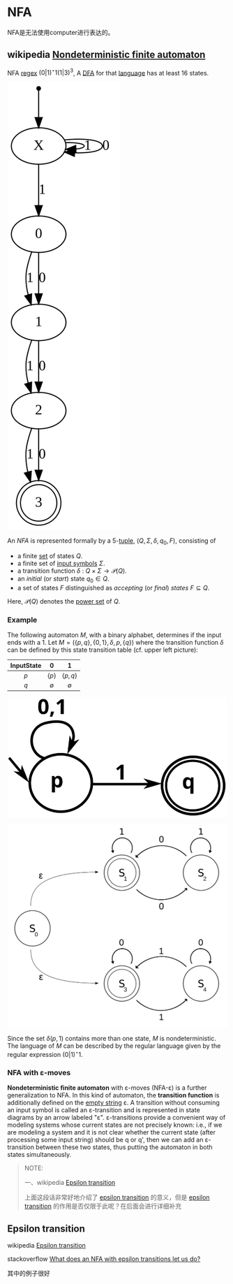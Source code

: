 # NFA

NFA是无法使用computer进行表达的。

## wikipedia [Nondeterministic finite automaton](https://en.wikipedia.org/wiki/Nondeterministic_finite_automaton) 

NFA [regex](https://en.wikipedia.org/wiki/Regular_expression) $(0|1)^{\star}1(1|3)^{3}$, A [DFA](https://en.wikipedia.org/wiki/Deterministic_finite_automaton) for that [language](https://en.wikipedia.org/wiki/Formal_language) has at least 16 states.

![](Relatively_small_NFA.svg)



An *NFA* is represented formally by a 5-[tuple](https://en.wikipedia.org/wiki/Tuple), ${\displaystyle (Q,\Sigma ,\delta ,q_{0},F)}$, consisting of

- a finite [set](https://en.wikipedia.org/wiki/Set_(mathematics)) of states ${\displaystyle Q}$.
- a finite set of [input symbols](https://en.wikipedia.org/wiki/Input_symbol) ${\displaystyle \Sigma }$.
- a transition function ${\displaystyle \delta }$ : ${\displaystyle Q\times \Sigma \rightarrow {\mathcal {P}}(Q)}$.
- an *initial* (or *start*) state ${\displaystyle q_{0}\in Q}$.
- a set of states ${\displaystyle F}$ distinguished as *accepting* (or *final*) *states* ${\displaystyle F\subseteq Q}$.

Here, ${\displaystyle {\mathcal {P}}(Q)}$ denotes the [power set](https://en.wikipedia.org/wiki/Power_set) of ${\displaystyle Q}$.



### Example

The following automaton ${\displaystyle M}$, with a binary alphabet, determines if the input ends with a 1. Let ${\displaystyle M=(\{p,q\},\{0,1\},\delta ,p,\{q\})}$ where the transition function ${\displaystyle \delta }$ can be defined by this state transition table (cf. upper left picture):

|     InputState      |              0               |              1               |
| :-----------------: | :--------------------------: | :--------------------------: |
| ${\displaystyle p}$ |   ${\displaystyle \{p\}}$    |  ${\displaystyle \{p,q\}}$   |
| ${\displaystyle q}$ | ${\displaystyle \emptyset }$ | ${\displaystyle \emptyset }$ |

![](NFASimpleExample.svg)

![](NFAexample.svg)

Since the set ${\displaystyle \delta (p,1)}$ contains more than one state, ${\displaystyle M}$ is nondeterministic. The language of ${\displaystyle M}$ can be described by the regular language given by the regular expression $(0|1)^{\star}1$.



### NFA with ε-moves

**Nondeterministic finite automaton** with ε-moves (NFA-ε) is a further generalization to NFA. In this kind of automaton, the **transition function** is additionally defined on the [empty string](https://en.wikipedia.org/wiki/Empty_string) ε. A transition without consuming an input symbol is called an ε-transition and is represented in state diagrams by an arrow labeled "ε". ε-transitions provide a convenient way of modeling systems whose current states are not precisely known: i.e., if we are modeling a system and it is not clear whether the current state (after processing some input string) should be q or q', then we can add an ε-transition between these two states, thus putting the automaton in both states simultaneously.

> NOTE:
>
> 一、wikipedia [Epsilon transition](https://en.wikipedia.org/wiki/Epsilon_transition) 
>
> 上面这段话非常好地介绍了 [epsilon transition](https://en.wikipedia.org/wiki/Epsilon_transition) 的意义，但是 [epsilon transition](https://en.wikipedia.org/wiki/Epsilon_transition) 的作用是否仅限于此呢？在后面会进行详细补充



## Epsilon transition

wikipedia [Epsilon transition](https://en.wikipedia.org/wiki/Epsilon_transition) 

stackoverflow [What does an NFA with epsilon transitions let us do?](https://stackoverflow.com/questions/29401562/what-does-an-nfa-with-epsilon-transitions-let-us-do)

其中的例子很好